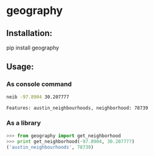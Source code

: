 # geography

## Installation:
pip install geography

## Usage:

### As console command
```bash
neib -97.8904 30.207777
```
```
Features: austin_neighbourhoods, neighborhood: 78739
```

### As a library
```python
>>> from geography import get_neighborhood
>>> print get_neighborhood(-97.8904, 30.207777)
('austin_neighbourhoods', 78739)
```
